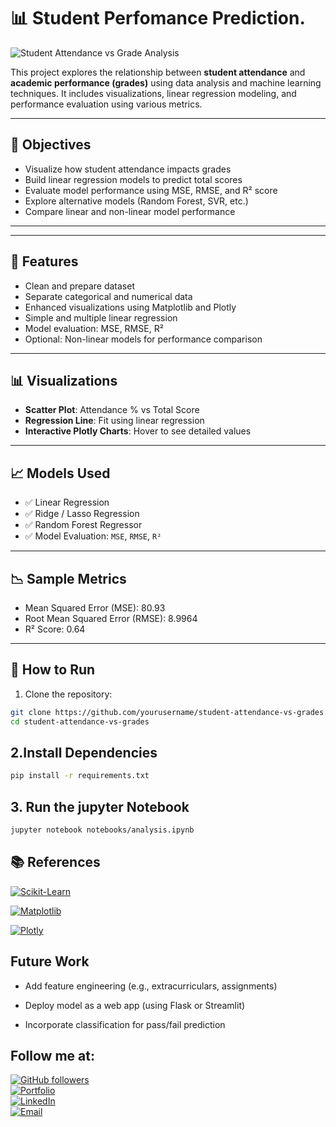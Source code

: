 # 📊 Student Perfomance Prediction.



![Student Attendance vs Grade Analysis](https://i.pinimg.com/1200x/bf/1d/df/bf1ddf5a001515cfeb53f7f02879703e.jpg)


This project explores the relationship between **student attendance** and **academic performance (grades)** using data analysis and machine learning techniques. It includes visualizations, linear regression modeling, and performance evaluation using various metrics.

---

## 🧠 Objectives

- Visualize how student attendance impacts grades  
- Build linear regression models to predict total scores  
- Evaluate model performance using MSE, RMSE, and R² score  
- Explore alternative models (Random Forest, SVR, etc.)  
- Compare linear and non-linear model performance  

---

---

## 📌 Features

- Clean and prepare dataset  
- Separate categorical and numerical data  
- Enhanced visualizations using Matplotlib and Plotly  
- Simple and multiple linear regression  
- Model evaluation: MSE, RMSE, R²  
- Optional: Non-linear models for performance comparison  

---

## 📊 Visualizations

- **Scatter Plot**: Attendance % vs Total Score  
- **Regression Line**: Fit using linear regression  
- **Interactive Plotly Charts**: Hover to see detailed values  

---

## 📈 Models Used

- ✅ Linear Regression  
- ✅ Ridge / Lasso Regression  
- ✅ Random Forest Regressor  
- ✅ Model Evaluation: `MSE`, `RMSE`, `R²`  

---

## 📉 Sample Metrics

- Mean Squared Error (MSE): 80.93 
- Root Mean Squared Error (RMSE): 8.9964
- R² Score: 0.64



---

## 🧪 How to Run

1. Clone the repository:

```bash
git clone https://github.com/yourusername/student-attendance-vs-grades.git
cd student-attendance-vs-grades
```

## 2.Install Dependencies

```bash
pip install -r requirements.txt
```

## 3. Run the jupyter Notebook

```bash
jupyter notebook notebooks/analysis.ipynb
```


## 📚 References

[![Scikit-Learn](https://img.shields.io/badge/scikit--learn-docs-orange?logo=scikit-learn&style=for-the-badge)](https://scikit-learn.org/stable/)

[![Matplotlib](https://img.shields.io/badge/Matplotlib-docs-blue?logo=matplotlib&style=for-the-badge)](https://matplotlib.org/)

[![Plotly](https://img.shields.io/badge/Plotly-docs-brightgreen?logo=plotly&style=for-the-badge)](https://plotly.com/python/)


## Future Work

- Add feature engineering (e.g., extracurriculars, assignments)

- Deploy model as a web app (using Flask or Streamlit)

- Incorporate classification for pass/fail prediction


## Follow me at:

[![GitHub followers](https://img.shields.io/github/followers/CharlesOdari?label=Follow&style=social)](https://github.com/ODARI-CHARLES1)  
[![Portfolio](https://img.shields.io/badge/Portfolio-View-blue?logo=google-chrome)](https://charles.k.odari.portfolio.thegtm.or.ke/)  
[![LinkedIn](https://img.shields.io/badge/LinkedIn-Connect-blue?logo=linkedin)](https://ke.linkedin.com/in/odari-kibisi-charles-329b19331)  
[![Email](https://img.shields.io/badge/Email-Contact-red?logo=gmail)](mailto:daymondodari68@gmail.com)  



